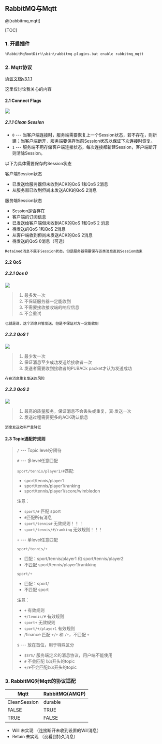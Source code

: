 ## RabbitMQ与Mqtt

@(rabbitmq,mqtt)

[TOC]

### 1. 开启插件

```C
%RabbitMqRootDir%\sbin\rabbitmq-plugins.bat enable rabbitmq_mqtt
```

### 2. Mqtt协议

[协议文档v3.1.1](http://docs.oasis-open.org/mqtt/mqtt/v3.1.1/os/mqtt-v3.1.1-os.pdf)

这里仅讨论我关心的内容

#### 2.1 Connect Flags

![](./picture1.png)



##### 2.1.1 Clean Session

* `0`    ---   当客户端连接时，服务端需要恢复上一个Session状态，若不存在，则新建；当客户端断开，服务端要保存当前Session状态以保证下次连接时恢复。
* `1`   ---   服务端不用存储客户端连接状态，每次连接都新建Session，客户端断开则清除Session。

以下为具体需要保存的Session状态

客户端Session状态

* 已发送给服务器但未收到ACK的QoS 1和QoS 2消息
* 从服务器已收到但尚未发送ACK的QoS 2消息

服务端Session状态

* Session是否存在
* 客户端的订阅信息
* 已发送给客户端但未收到ACK的QoS 1和QoS 2 消息
* 待发送的QoS 1和QoS 2消息
* 从客户端收到但尚未发送ACK的QoS 2消息
* 待发送的QoS 0消息（可选）

`Retained消息不属于Session状态，但是服务器需要保存该类消息直到Session结束`

#### 2.2 QoS

##### 2.2.1 Qos 0

![](./picture2.png)



> 1. 最多发一次
> 2. 不保证服务器一定能收到
> 3. 不需要接收接收端的响应信息
> 4. 不会重试

`也就是说，这个消息只管发送，但是不保证对方一定能收到`

##### 2.2.2 QoS 1

![](./picture3.png)



>1. 最少发一次
>2. 保证消息至少成功发送给接收者一次
>3. 发送者需要收到接收者的PUBACk packet才认为发送成功

`存在消息重复发送的风险`

##### 2.2.3 QoS 2

![](picture4.png)

> 1. 最高的质量服务，保证消息不会丢失或重复，真·发送一次
> 2. 发送过程需要更多的ACK确认信息

`消息发送效率严重降低`

#### 2.3 Topic通配符规则

> `/` ---  Topic level分隔符
>
> `#` --- 多level任意匹配
>
> `sport/tennis/player1/#`匹配:
>
> * sport/tennis/player1
> * sport/tennis/player1/ranking
> * sport/tennis/player1/score/wimbledon
>
> 注意：
>
> * `sport/#` 匹配 sport
> * `#`匹配所有消息
> * `sport/tennis#` 无效规则！！！
> * `sport/tennis/#/ranking` 无效规则！！！
>
> `+` --- 单level任意匹配
>
> `sport/tennis/+`
>
> * 匹配：sport/tennis/player1 和 sport/tennis/player2 
> * 不匹配 sport/tennis/player1/rankking
>
> `sport/+`
>
> * 匹配：sport/   
> * 不匹配  sport
>
> 注意：
>
> * `+`  有效规则
> * `+/tennis/#`  有效规则
> * `sport+` 无效规则
> * `sport/+/player1` 有效规则
> * /finance 匹配  `+/+` 和 `/+`，不匹配 `+` 
>
> `$`  --- 放在首位，用于特殊区分
>
> * `$SYS/`  服务端定义的消息协议，用户端不能使用
> * `#` 不会匹配 以`$`开头的topic
> * `+/#`不会匹配以`$`开头的topic  

### 3. RabbitMQ对Mqtt的协议适配

| Mqtt         | RabbitMQ(AMQP) |
| ------------ | -------------- |
| CleanSession | durable        |
| FALSE        | TRUE           |
| TRUE         | FALSE          |

* Will 未实现    （连接断开未收到设置的Will消息）
* Retain 未实现 （没看到持久消息）